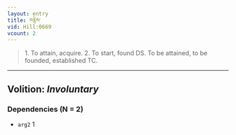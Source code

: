 ```yaml
---
layout: entry
title: བརྙེས་
vid: Hill:0669
vcount: 2
---
```

> 1\. To attain, acquire\. 2\. To start, found DS\. To be attained, to be founded, established TC\.

---
Volition: _Involuntary_
---

### Dependencies (N = 2)
* `arg2` 1
